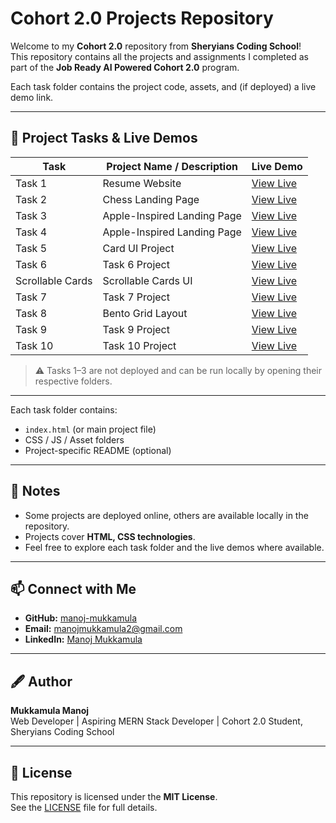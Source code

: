 # Cohort 2.0 Projects Repository

Welcome to my **Cohort 2.0** repository from **Sheryians Coding School**!  
This repository contains all the projects and assignments I completed as part of the **Job Ready AI Powered Cohort 2.0** program.

Each task folder contains the project code, assets, and (if deployed) a live demo link.

---

## 🚀 Project Tasks & Live Demos

| Task | Project Name / Description | Live Demo |
|------|---------------------------|-----------|
| Task 1 | Resume Website | [View Live](https://apple-theta-amber.vercel.app/) |
| Task 2 | Chess Landing Page | [View Live](https://chess-landing-page-manoj-task2.netlify.app/) |
| Task 3 | Apple-Inspired Landing Page | [View Live](https://apple-theta-amber.vercel.app/) |
| Task 4 | Apple-Inspired Landing Page | [View Live](https://apple-theta-amber.vercel.app/) |
| Task 5 | Card UI Project | [View Live](https://cards-six-pied.vercel.app/) |
| Task 6 | Task 6 Project | [View Live](https://manojcohort20task6.vercel.app/) |
| Scrollable Cards | Scrollable Cards UI | [View Live](https://manojscrollablecards.vercel.app/) |
| Task 7 | Task 7 Project | [View Live](https://manoj-task-7.vercel.app/) |
| Task 8 | Bento Grid Layout | [View Live](https://manoj-bentogrid-task8.vercel.app/) |
| Task 9 | Task 9 Project | [View Live](https://manoj-task9-scss.vercel.app/) |
| Task 10 | Task 10 Project | [View Live](https://manoj-task10.vercel.app/) |

> ⚠️ Tasks 1–3 are not deployed and can be run locally by opening their respective folders.

---

Each task folder contains:

- `index.html` (or main project file)  
- CSS / JS / Asset folders  
- Project-specific README (optional)  

---

## 📌 Notes

- Some projects are deployed online, others are available locally in the repository.  
- Projects cover **HTML, CSS technologies**.  
- Feel free to explore each task folder and the live demos where available.  

---

## 📫 Connect with Me

- **GitHub:** [manoj-mukkamula](https://github.com/manoj-mukkamula)  
- **Email:** manojmukkamula2@gmail.com  
- **LinkedIn:** [Manoj Mukkamula](https://www.linkedin.com/in/manoj-mukkamula-baa58a2a7/)  

---

## 🖋 Author

**Mukkamula Manoj**  
Web Developer | Aspiring MERN Stack Developer | Cohort 2.0 Student, Sheryians Coding School

---

## 📄 License

This repository is licensed under the **MIT License**.  
See the [LICENSE](LICENSE) file for full details.
